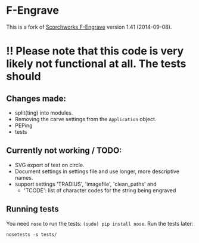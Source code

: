 # F-Engrave

This is a fork of [Scorchworks F-Engrave](http://www.scorchworks.com/Fengrave/fengrave.html) version 1.41 (2014-09-08).

# !! Please note that this code is very likely not functional at all. The tests should


## Changes made:

 - split(ting) into modules.
 - Removing the carve settings from the `Application` object.
 - PEPing
 - tests

## Currently not working / TODO:
 - SVG export of text on circle.
 - Document settings in settings file and use longer, more descriptive names.
 - support settings 'TRADIUS', 'imagefile', 'clean_paths' and
   * 'TCODE': list of character codes for the string being engraved

## Running tests

You need `nose` to run the tests: `(sudo) pip install nose`. Run the tests later:
```
nosetests -s tests/
```
